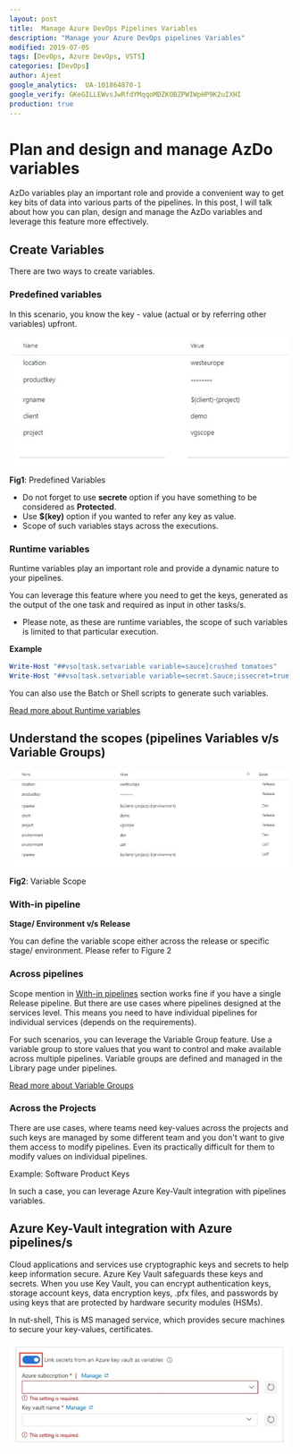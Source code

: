 ```yaml
---
layout: post
title:  Manage Azure DevOps Pipelines Variables
description: "Manage your Azure DevOps pipelines Variables"
modified: 2019-07-05
tags: [DevOps, Azure DevOps, VSTS]
categories: [DevOps]
author: Ajeet
google_analytics:  UA-101864870-1
google_verify: GKeGILLEWvsJwRfdYMqqoMDZKOBZPWIWpHP9K2uIXHI
production: true
---
```


# Plan and design and manage AzDo variables 

AzDo variables play an important role and provide a convenient way to get key bits of data into various parts of the pipelines.
In this post, I will talk about how you can plan, design and manage the AzDo variables and leverage this feature more effectively. 

<!--more-->

## Create Variables

There are two ways to create variables.

### **Predefined variables**

In this scenario, you know the key - value  (actual or by referring other variables) upfront. 

<img src="../images/posts/azdo/vg1.JPG" width="500">

**Fig1**: Predefined Variables

* Do not forget to use **secrete** option if you have something to be considered as **Protected**.
* Use **$(key)** option if you wanted to refer any key as value.
* Scope of such variables stays across the executions.

### **Runtime variables**

Runtime variables play an important role and provide a dynamic nature to your pipelines.

You can leverage this feature where you need to get the keys, generated as the output of the one task and required as input in other tasks/s.

* Please note, as these are runtime variables, the scope of such variables is limited to that particular execution.

**Example**

```PowerShell
Write-Host "##vso[task.setvariable variable=sauce]crushed tomatoes"
Write-Host "##vso[task.setvariable variable=secret.Sauce;issecret=true]crushed tomatoes with garlic"
```
You can also use the Batch or Shell scripts to generate such variables.

[Read more about Runtime variables](https://docs.microsoft.com/en-us/azure/devops/pipelines/release/variables?view=azure-devops&tabs=powershell)

## Understand the scopes (pipelines Variables v/s Variable Groups)

<img src="../images/posts/azdo/rgscope.JPG" width="500">

**Fig2**: Variable Scope

### **With-in pipeline**

**Stage/ Environment v/s Release**

You can define the variable scope either across the release or specific stage/ environment. Please refer to Figure 2


### **Across pipelines**

Scope mention in [With-in pipelines](with-in-pipelines) section works fine if you have a single Release pipeline. But there are use cases where pipelines designed at the services level. This means you need to have individual pipelines for individual services (depends on the requirements).

For such scenarios, you can leverage the Variable Group feature.
Use a variable group to store values that you want to control and make available across multiple pipelines. Variable groups are defined and managed in the Library page under pipelines.

[Read more about Variable Groups](https://docs.microsoft.com/en-us/azure/devops/pipelines/library/variable-groups?view=azure-devops&tabs=yaml)


### **Across the Projects**

There are use cases, where teams need key-values across the projects and such keys are managed by some different team and you don't want to give them access to modify pipelines. Even its practically difficult for them to modify values on individual pipelines.

Example: Software Product Keys

In such a case, you can leverage Azure Key-Vault integration with pipelines variables.

## Azure Key-Vault integration with Azure pipelines/s

Cloud applications and services use cryptographic keys and secrets to help keep information secure. Azure Key Vault safeguards these keys and secrets. When you use Key Vault, you can encrypt authentication keys, storage account keys, data encryption keys, .pfx files, and passwords by using keys that are protected by hardware security modules (HSMs).

In nut-shell, This is MS managed service, which provides secure machines to secure your key-values, certificates.

<img src="../images/posts/azdo/linkkv.JPG" width="500">


